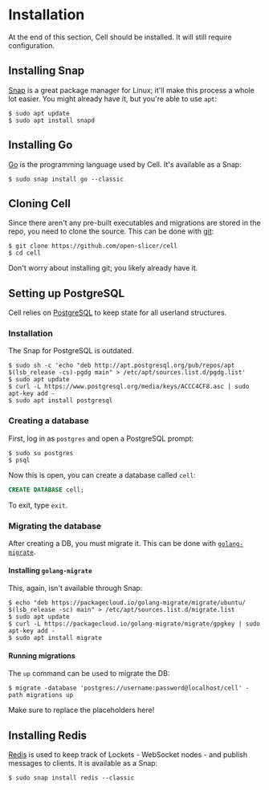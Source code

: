 # Installation

At the end of this section, Cell should be installed. It will still require configuration.

## Installing Snap

[Snap](https://snapcraft.io) is a great package manager for Linux; it'll make this process a whole lot easier. You might already have it, but you're able to use `apt`:

```console
$ sudo apt update
$ sudo apt install snapd
```

## Installing Go

[Go](https://golang.org) is the programming language used by Cell. It's available as a Snap:

```console
$ sudo snap install go --classic
```

## Cloning Cell

Since there aren't any pre-built executables and migrations are stored in the repo, you need to clone the source. This can be done with [git](https://git-scm.com):

```console
$ git clone https://github.com/open-slicer/cell
$ cd cell
```

Don't worry about installing git; you likely already have it.

## Setting up PostgreSQL

Cell relies on [PostgreSQL](https://www.postgresql.org) to keep state for all userland structures.

### Installation

The Snap for PostgreSQL is outdated.

```console
$ sudo sh -c 'echo "deb http://apt.postgresql.org/pub/repos/apt $(lsb_release -cs)-pgdg main" > /etc/apt/sources.list.d/pgdg.list'
$ sudo apt update
$ curl -L https://www.postgresql.org/media/keys/ACCC4CF8.asc | sudo apt-key add -
$ sudo apt install postgresql
```

### Creating a database

First, log in as `postgres` and open a PostgreSQL prompt:

```console
$ sudo su postgres
$ psql
```

Now this is open, you can create a database called `cell`:

```sql
CREATE DATABASE cell;
```

To exit, type `exit`.

### Migrating the database

After creating a DB, you must migrate it. This can be done with [`golang-migrate`](https://github.com/golang-migrate/migrate).

#### Installing `golang-migrate`

This, again, isn't available through Snap:

```console
$ echo "deb https://packagecloud.io/golang-migrate/migrate/ubuntu/ $(lsb_release -sc) main" > /etc/apt/sources.list.d/migrate.list
$ sudo apt update
$ curl -L https://packagecloud.io/golang-migrate/migrate/gpgkey | sudo apt-key add -
$ sudo apt install migrate
```

#### Running migrations

The `up` command can be used to migrate the DB:

```console
$ migrate -database 'postgres://username:password@localhost/cell' -path migrations up
```

Make sure to replace the placeholders here!

## Installing Redis

[Redis](https://redis.io) is used to keep track of Lockets - WebSocket nodes - and publish messages to clients. It is available as a Snap:

```console
$ sudo snap install redis --classic
```
